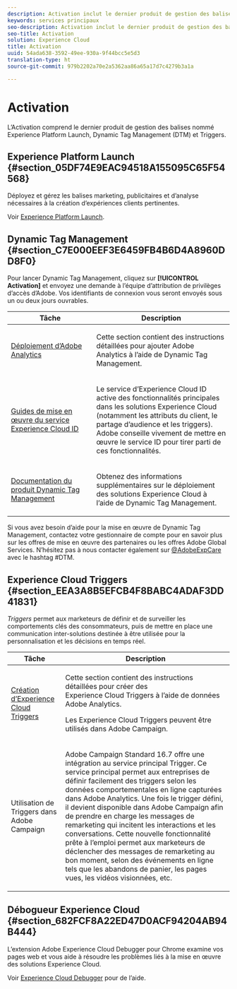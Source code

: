 ```yaml
---
description: Activation inclut le dernier produit de gestion des balises appelé Experience Platform Launch, Dynamic Tag Management et Triggers.
keywords: services principaux
seo-description: Activation inclut le dernier produit de gestion des balises appelé Experience Platform Launch, Dynamic Tag Management et Triggers.
seo-title: Activation
solution: Experience Cloud
title: Activation
uuid: 54ada638-3592-49ee-930a-9f44bcc5e5d3
translation-type: ht
source-git-commit: 979b2202a70e2a5362aa86a65a17d7c4279b3a1a

---
```



# Activation

L’Activation comprend le dernier produit de gestion des balises nommé Experience Platform Launch, Dynamic Tag Management (DTM) et Triggers.

## Experience Platform Launch {#section_05DF74E9EAC94518A155095C65F54568}

Déployez et gérez les balises marketing, publicitaires et d’analyse nécessaires à la création d’expériences clients pertinentes.

Voir [Experience Platform Launch](https://marketing.adobe.com/resources/help/en_US/experience-cloud/launch/).

## Dynamic Tag Management {#section_C7E000EEF3E6459FB4B6D4A8960DD8F0}

Pour lancer Dynamic Tag Management, cliquez sur **[!UICONTROL Activation]** et envoyez une demande à l’équipe d’attribution de privilèges d’accès d’Adobe. Vos identifiants de connexion vous seront envoyés sous un ou deux jours ouvrables.

<table id="table_3241FF7CA0B242BFAFC68362A62AA0C7"> 
 <thead> 
  <tr> 
   <th colname="col1" class="entry"> Tâche </th> 
   <th colname="col2" class="entry"> Description </th> 
  </tr> 
 </thead>
 <tbody> 
  <tr> 
   <td colname="col1"> <p> <a href="https://marketing.adobe.com/resources/help/fr_FR/analytics/getting-started/?f=add-adobe-analytics-dtm-tool" format="html" scope="external"> Déploiement d’Adobe Analytics </a> </p> </td> 
   <td colname="col2"> <p> Cette section contient des instructions détaillées pour ajouter Adobe Analytics à l’aide de Dynamic Tag Management. </p> </td> 
  </tr> 
  <tr> 
   <td colname="col1"> <p> <a href="https://marketing.adobe.com/resources/help/fr_FR/mcvid/?f=mcvid-implementation-guides" format="html" scope="external"> Guides de mise en œuvre du service Experience Cloud ID </a> </p> </td> 
   <td colname="col2"> <p>Le service d’Experience Cloud ID active des fonctionnalités principales dans les solutions Experience Cloud (notamment les attributs du client, le partage d’audience et les triggers). Adobe conseille vivement de mettre en œuvre le service ID pour tirer parti de ces fonctionnalités. </p> </td> 
  </tr> 
  <tr> 
   <td colname="col1"> <p> <a href="https://marketing.adobe.com/resources/help/fr_FR/dtm/" format="https" scope="external"> Documentation du produit Dynamic Tag Management </a> </p> </td> 
   <td colname="col2"> <p>Obtenez des informations supplémentaires sur le déploiement des solutions Experience Cloud à l’aide de Dynamic Tag Management. </p> </td> 
  </tr> 
 </tbody> 
</table>

Si vous avez besoin d’aide pour la mise en œuvre de Dynamic Tag Management, contactez votre gestionnaire de compte pour en savoir plus sur les offres de mise en œuvre des partenaires ou les offres Adobe Global Services. N’hésitez pas à nous contacter également sur [@AdobeExpCare](https://twitter.com/AdobeExpCare) avec le hashtag #DTM.

## Experience Cloud Triggers {#section_EEA3A8B5EFCB4F8BABC4ADAF3DD41831}

*Triggers* permet aux marketeurs de définir et de surveiller les comportements clés des consommateurs, puis de mettre en place une communication inter-solutions destinée à être utilisée pour la personnalisation et les décisions en temps réel.

<table id="table_AF6842470172429EA97C9B02163BD0C3"> 
 <thead> 
  <tr> 
   <th colname="col1" class="entry"> Tâche </th> 
   <th colname="col2" class="entry"> Description </th> 
  </tr> 
 </thead>
 <tbody> 
  <tr> 
   <td colname="col1"> <p> <a href="../activation/triggers.md#concept_887B30241B3E4DB0A2553B2996E2D4FB" format="dita" scope="local"> Création d’Experience Cloud Triggers </a> </p> </td> 
   <td colname="col2"> <p> Cette section contient des instructions détaillées pour créer des Experience Cloud Triggers à l’aide de données Adobe Analytics. </p> <p>Les Experience Cloud Triggers peuvent être utilisés dans Adobe Campaign. </p> </td> 
  </tr> 
  <tr> 
   <td colname="col1"> <p>Utilisation de Triggers dans Adobe Campaign </p> </td> 
   <td colname="col2"> <p> Adobe Campaign Standard 16.7 offre une intégration au service principal Trigger. Ce service principal permet aux entreprises de définir facilement des triggers selon les données comportementales en ligne capturées dans Adobe Analytics. Une fois le trigger défini, il devient disponible dans Adobe Campaign afin de prendre en charge les messages de remarketing qui incitent les interactions et les conversations. Cette nouvelle fonctionnalité prête à l’emploi permet aux marketeurs de déclencher des messages de remarketing au bon moment, selon des événements en ligne tels que les abandons de panier, les pages vues, les vidéos visionnées, etc. </p> </td> 
  </tr> 
 </tbody> 
</table>


## Débogueur Experience Cloud {#section_682FCF8A22ED47D0ACF94204AB94B444}

L’extension Adobe Experience Cloud Debugger pour Chrome examine vos pages web et vous aide à résoudre les problèmes liés à la mise en œuvre des solutions Experience Cloud.

Voir [Experience Cloud Debugger](https://marketing.adobe.com/resources/help/en_US/experience-cloud-debugger/) pour de l’aide.
